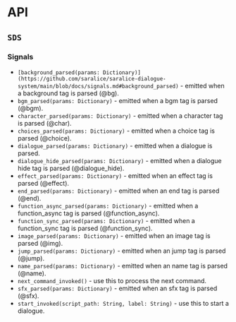 
# API

## `SDS`

### Signals

-   `[background_parsed(params: Dictionary)](https://github.com/saralice/saralice-dialogue-system/main/blob/docs/signals.md#background_parsed)` - emitted when a background tag is parsed (@bg).
-   `bgm_parsed(params: Dictionary)` - emitted when a bgm tag is parsed (@bgm).
-   `character_parsed(params: Dictionary)` - emitted when a character tag is parsed (@char).
-   `choices_parsed(params: Dictionary)` - emitted when a choice tag is parsed (@choice).
-   `dialogue_parsed(params: Dictionary)` - emitted when a dialogue is parsed.
-   `dialogue_hide_parsed(params: Dictionary)` - emitted when a dialogue hide tag is parsed (@dialogue_hide).
-   `effect_parsed(params: Dictionary)` - emitted when an effect tag is parsed (@effect).
-   `end_parsed(params: Dictionary)` - emitted when an end tag is parsed (@end).
-   `function_async_parsed(params: Dictionary)` - emitted when a function_async tag is parsed (@function_async).
-   `function_sync_parsed(params: Dictionary)` - emitted when a function_sync tag is parsed (@function_sync).
-   `image_parsed(params: Dictionary)` - emitted when an image tag is parsed (@img).
-   `jump_parsed(params: Dictionary)` - emitted when an jump tag is parsed (@jump).
-   `name_parsed(params: Dictionary)` - emitted when an name tag is parsed (@name).
-   `next_command_invoked()` - use this to process the next command.
-   `sfx_parsed(params: Dictionary)` - emitted when an sfx tag is parsed (@sfx).
-   `start_invoked(script_path: String, label: String)` - use this to start a dialogue.

